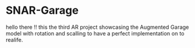 # SNAR-Garage
hello there !!
this the third AR project showcasing the Augmented Garage model with rotation and scalling to have a perfect implementation on to realife.
